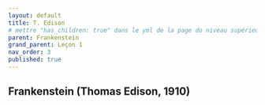 ```yaml
---
layout: default
title: T. Edison
# mettre "has_children: true" dans le yml de la page du niveau supérieur
parent: Frankenstein
grand_parent: Leçon 1
nav_order: 3
published: true
---
```

## Frankenstein (Thomas Edison, 1910)